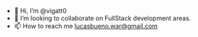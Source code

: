 - 👋 Hi, I’m @vigatt0
- 💞️ I’m looking to collaborate on FullStack development areas.
- 📫 How to reach me lucasbueno.war@gmail.com

<!---
vigatt0/vigatt0 is a ✨ special ✨ repository because its `README.md` (this file) appears on your GitHub profile.
You can click the Preview link to take a look at your changes.
--->
